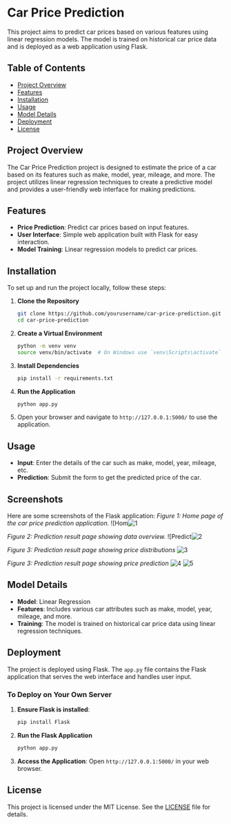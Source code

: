 # Car Price Prediction

This project aims to predict car prices based on various features using linear regression models. The model is trained on historical car price data and is deployed as a web application using Flask.

## Table of Contents

- [Project Overview](#project-overview)
- [Features](#features)
- [Installation](#installation)
- [Usage](#usage)
- [Model Details](#model-details)
- [Deployment](#deployment)
- [License](#license)

## Project Overview

The Car Price Prediction project is designed to estimate the price of a car based on its features such as make, model, year, mileage, and more. The project utilizes linear regression techniques to create a predictive model and provides a user-friendly web interface for making predictions.

## Features

- **Price Prediction**: Predict car prices based on input features.
- **User Interface**: Simple web application built with Flask for easy interaction.
- **Model Training**: Linear regression models to predict car prices.

## Installation

To set up and run the project locally, follow these steps:

1. **Clone the Repository**

    ```bash
    git clone https://github.com/yourusername/car-price-prediction.git
    cd car-price-prediction
    ```

2. **Create a Virtual Environment**

    ```bash
    python -m venv venv
    source venv/bin/activate  # On Windows use `venv\Scripts\activate`
    ```

3. **Install Dependencies**

    ```bash
    pip install -r requirements.txt
    ```

4. **Run the Application**

    ```bash
    python app.py
    ```

5. Open your browser and navigate to `http://127.0.0.1:5000/` to use the application.

## Usage

- **Input**: Enter the details of the car such as make, model, year, mileage, etc.
- **Prediction**: Submit the form to get the predicted price of the car.

## Screenshots

Here are some screenshots of the Flask application:
*Figure 1: Home page of the car price prediction application.*
![Hom![1](https://github.com/user-attachments/assets/98499c8e-f2d4-4e5f-be4a-77fc5f25fe13)


*Figure 2: Prediction result page showing data overview.*
![Predict![2](https://github.com/user-attachments/assets/b4f513ee-29cd-4640-a0a7-b4fc1309f42b)

*Figure 3: Prediction result page showing price distributions*
![3](https://github.com/user-attachments/assets/7ef55f27-e833-4c9c-97a8-78daedfcedd7)

*Figure 3: Prediction result page showing price prediction*
![4](https://github.com/user-attachments/assets/1d04654f-1853-4e43-9704-6219e610ad9b)
![5](https://github.com/user-attachments/assets/699ccac2-8fce-4365-b2f0-29b19686638c)



## Model Details

- **Model**: Linear Regression
- **Features**: Includes various car attributes such as make, model, year, mileage, and more.
- **Training**: The model is trained on historical car price data using linear regression techniques.

## Deployment

The project is deployed using Flask. The `app.py` file contains the Flask application that serves the web interface and handles user input.

### To Deploy on Your Own Server

1. **Ensure Flask is installed**:

    ```bash
    pip install Flask
    ```

2. **Run the Flask Application**

    ```bash
    python app.py
    ```

3. **Access the Application**: Open `http://127.0.0.1:5000/` in your web browser.

## License

This project is licensed under the MIT License. See the [LICENSE](LICENSE) file for details.


